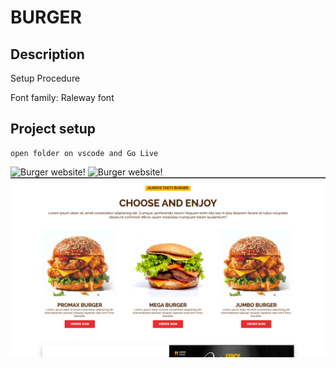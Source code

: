 # BURGER

## Description

Setup Procedure


Font family: Raleway font
## Project setup

```
open folder on vscode and Go Live
```





![Burger website!](./Screenshot%201.png)
![Burger website!](./Screenshot%202.png)
![Burger website!](./Screenshot%203.png)
